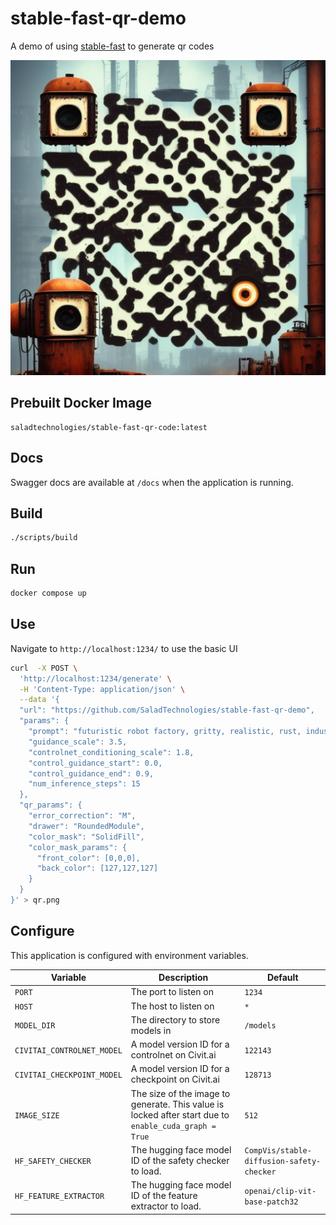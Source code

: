 # stable-fast-qr-demo
A demo of using [stable-fast](https://github.com/chengzeyi/stable-fast) to generate qr codes

![](./qr.png)

## Prebuilt Docker Image

```
saladtechnologies/stable-fast-qr-code:latest
```

## Docs

Swagger docs are available at `/docs` when the application is running.

## Build

```bash
./scripts/build
```

## Run

```bash
docker compose up
```

## Use

Navigate to `http://localhost:1234/` to use the basic UI

```bash
curl  -X POST \
  'http://localhost:1234/generate' \
  -H 'Content-Type: application/json' \
  --data '{
  "url": "https://github.com/SaladTechnologies/stable-fast-qr-demo",
  "params": {
    "prompt": "futuristic robot factory, gritty, realistic, rust, industrial",
    "guidance_scale": 3.5,
    "controlnet_conditioning_scale": 1.8,
    "control_guidance_start": 0.0,
    "control_guidance_end": 0.9,
    "num_inference_steps": 15
  },
  "qr_params": {
    "error_correction": "M",
    "drawer": "RoundedModule",
    "color_mask": "SolidFill",
    "color_mask_params": {
      "front_color": [0,0,0],
      "back_color": [127,127,127]
    }
  }
}' > qr.png
```

## Configure

This application is configured with environment variables.

| Variable | Description | Default |
| --- | --- | --- |
| `PORT` | The port to listen on | `1234` |
| `HOST` | The host to listen on | `*` |
| `MODEL_DIR` | The directory to store models in | `/models` |
| `CIVITAI_CONTROLNET_MODEL` | A model version ID for a controlnet on Civit.ai | `122143` |
| `CIVITAI_CHECKPOINT_MODEL` | A model version ID for a checkpoint on Civit.ai | `128713` |
| `IMAGE_SIZE` | The size of the image to generate. This value is locked after start due to `enable_cuda_graph = True` | `512` |
| `HF_SAFETY_CHECKER` | The hugging face model ID of the safety checker to load. | `CompVis/stable-diffusion-safety-checker` |
| `HF_FEATURE_EXTRACTOR` | The hugging face model ID of the feature extractor to load. | `openai/clip-vit-base-patch32` |
